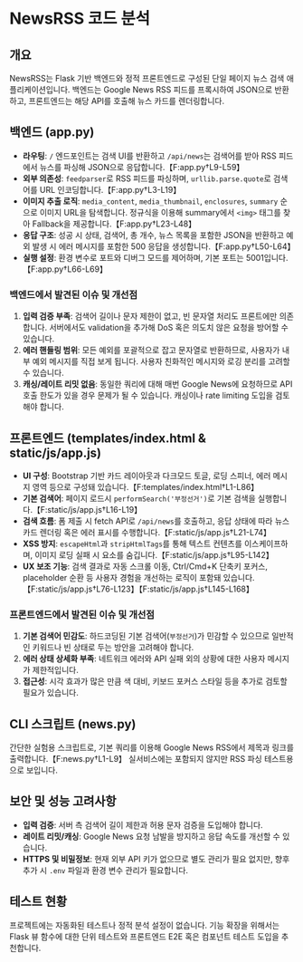 # NewsRSS 코드 분석

## 개요
NewsRSS는 Flask 기반 백엔드와 정적 프론트엔드로 구성된 단일 페이지 뉴스 검색 애플리케이션입니다. 백엔드는 Google News RSS 피드를 프록시하여 JSON으로 반환하고, 프론트엔드는 해당 API를 호출해 뉴스 카드를 렌더링합니다.

## 백엔드 (app.py)
- **라우팅**: `/` 엔드포인트는 검색 UI를 반환하고 `/api/news`는 검색어를 받아 RSS 피드에서 뉴스를 파싱해 JSON으로 응답합니다.【F:app.py†L9-L59】
- **외부 의존성**: `feedparser`로 RSS 피드를 파싱하며, `urllib.parse.quote`로 검색어를 URL 인코딩합니다.【F:app.py†L3-L19】
- **이미지 추출 로직**: `media_content`, `media_thumbnail`, `enclosures`, `summary` 순으로 이미지 URL을 탐색합니다. 정규식을 이용해 summary에서 `<img>` 태그를 찾아 Fallback을 제공합니다.【F:app.py†L23-L48】
- **응답 구조**: 성공 시 상태, 검색어, 총 개수, 뉴스 목록을 포함한 JSON을 반환하고 예외 발생 시 에러 메시지를 포함한 500 응답을 생성합니다.【F:app.py†L50-L64】
- **실행 설정**: 환경 변수로 포트와 디버그 모드를 제어하며, 기본 포트는 5001입니다.【F:app.py†L66-L69】

### 백엔드에서 발견된 이슈 및 개선점
1. **입력 검증 부족**: 검색어 길이나 문자 제한이 없고, 빈 문자열 처리도 프론트에만 의존합니다. 서버에서도 validation을 추가해 DoS 혹은 의도치 않은 요청을 방어할 수 있습니다.
2. **에러 핸들링 범위**: 모든 예외를 포괄적으로 잡고 문자열로 반환하므로, 사용자가 내부 예외 메시지를 직접 보게 됩니다. 사용자 친화적인 메시지와 로깅 분리를 고려할 수 있습니다.
3. **캐싱/레이트 리밋 없음**: 동일한 쿼리에 대해 매번 Google News에 요청하므로 API 호출 한도가 있을 경우 문제가 될 수 있습니다. 캐싱이나 rate limiting 도입을 검토해야 합니다.

## 프론트엔드 (templates/index.html & static/js/app.js)
- **UI 구성**: Bootstrap 기반 카드 레이아웃과 다크모드 토글, 로딩 스피너, 에러 메시지 영역 등으로 구성돼 있습니다.【F:templates/index.html†L1-L86】
- **기본 검색어**: 페이지 로드시 `performSearch('부정선거')`로 기본 검색을 실행합니다.【F:static/js/app.js†L16-L19】
- **검색 흐름**: 폼 제출 시 fetch API로 `/api/news`를 호출하고, 응답 상태에 따라 뉴스 카드 렌더링 혹은 에러 표시를 수행합니다.【F:static/js/app.js†L21-L74】
- **XSS 방지**: `escapeHtml`과 `stripHtmlTags`를 통해 텍스트 컨텐츠를 이스케이프하며, 이미지 로딩 실패 시 요소를 숨깁니다.【F:static/js/app.js†L95-L142】
- **UX 보조 기능**: 검색 결과로 자동 스크롤 이동, Ctrl/Cmd+K 단축키 포커스, placeholder 순환 등 사용자 경험을 개선하는 로직이 포함돼 있습니다.【F:static/js/app.js†L76-L123】【F:static/js/app.js†L145-L168】

### 프론트엔드에서 발견된 이슈 및 개선점
1. **기본 검색어 민감도**: 하드코딩된 기본 검색어(`부정선거`)가 민감할 수 있으므로 일반적인 키워드나 빈 상태로 두는 방안을 고려해야 합니다.
2. **에러 상태 상세화 부족**: 네트워크 에러와 API 실패 외의 상황에 대한 사용자 메시지가 제한적입니다.
3. **접근성**: 시각 효과가 많은 만큼 색 대비, 키보드 포커스 스타일 등을 추가로 검토할 필요가 있습니다.

## CLI 스크립트 (news.py)
간단한 실험용 스크립트로, 기본 쿼리를 이용해 Google News RSS에서 제목과 링크를 출력합니다.【F:news.py†L1-L9】 실서비스에는 포함되지 않지만 RSS 파싱 테스트용으로 보입니다.

## 보안 및 성능 고려사항
- **입력 검증**: 서버 측 검색어 길이 제한과 허용 문자 검증을 도입해야 합니다.
- **레이트 리밋/캐싱**: Google News 요청 남발을 방지하고 응답 속도를 개선할 수 있습니다.
- **HTTPS 및 비밀정보**: 현재 외부 API 키가 없으므로 별도 관리가 필요 없지만, 향후 추가 시 `.env` 파일과 환경 변수 관리가 필요합니다.

## 테스트 현황
프로젝트에는 자동화된 테스트나 정적 분석 설정이 없습니다. 기능 확장을 위해서는 Flask 뷰 함수에 대한 단위 테스트와 프론트엔드 E2E 혹은 컴포넌트 테스트 도입을 추천합니다.
